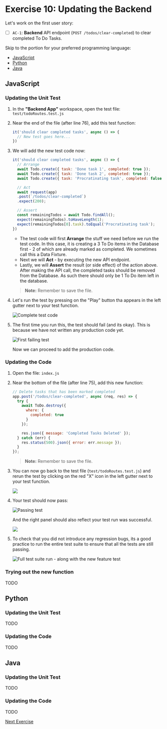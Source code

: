 # Exercise 10: Updating the Backend

Let's work on the first user story:

- [ ] `AC-1`: **Backend** API endpoint (`POST /todos/clear-completed`) to clear completed To Do Tasks.

Skip to the portion for your preferred programming language:

- [JavaScript](#javascript)
- [Python](#python)
- [Java](#java)

## JavaScript

### Updating the Unit Test

1. In the **"Backend App"** workspace, open the test file: `test/todoRoutes.test.js`

2. Near the end of the file (after line 76), add this test function:

    ```javascript
    it('should clear completed tasks', async () => {
      // New test goes here...
    })
    ```

3. We will add the new test code now:

    ```javascript
    it('should clear completed tasks', async () => {
      // Arrange
      await Todo.create({ task: 'Done task 1', completed: true });
      await Todo.create({ task: 'Done task 2', completed: true });
      await Todo.create({ task: 'Procratinating task', completed: false });

      // Act
      await request(app)
      .post(`/todos/clear-completed`)
      .expect(200);

      // Assert
      const remainingTodos = await Todo.findAll();
      expect(remainingTodos).toHaveLength(1);
      expect(remainingTodos[0].task).toEqual('Procratinating task');
    })
    ```

    - The test code will first **Arrange** the stuff we need before we run the test code. In this case, it is creating a 3 To Do items in the Database first - 2 of which are already marked as completed. We sometimes call this a Data Fixture.
    - Next we will **Act** - by executing the new API endpoint.
    - Lastly, we will **Assert** the result (or side effect) of the action above. After making the API call, the completed tasks should be removed from the Database. As such there should only be 1 To Do item left in the database.

    > **Note:** Remember to save the file.

4. Let's run the test by pressing on the "Play" button tha appears in the left gutter next to your test function.

    ![Complete test code](../images/exercise10/js_2.png)

5. The first time you run this, the test should fail (and its okay). This is because we have not written any production code yet.

    ![First failing test](../images/exercise10/js_3.png)

    Now we can proceed to add the production code.

### Updating the Code

1. Open the file: `index.js`

2. Near the bottom of the file (after line 75), add this new function:

    ```javascript    
    // Delete tasks that has been marked completed
    app.post('/todos/clear-completed', async (req, res) => {
      try {
        await ToDo.destroy({
          where: {
            completed: true
          }
        });

        res.json({ message: 'Completed Tasks Deleted' });
      } catch (err) {
        res.status(500).json({ error: err.message });
      }
    });
    ```

    > **Note:** Remember to save the file.

3. You can now go back to the test file (`test/todoRoutes.test.js`) and rerun the test by clicking on the red "X" icon in the left gutter next to your test function.

    ![](../images/exercise10/js_6.png)

4. Your test should now pass:

    ![Passing test](../images/exercise10/js_7.png)

    And the right panel should also reflect your test run was successful.

    ![](../images/exercise10/js_8.png)

5. To check that you did not introduce any regression bugs, its a good practice to run the entire test suite to ensure that all the tests are still passing.

    ![Full test suite run - along with the new feature test](../images/exercise10/js_9.png)

### Trying out the new function

TODO

## Python

### Updating the Unit Test

TODO

### Updating the Code

TODO

## Java

### Updating the Unit Test

TODO

### Updating the Code

TODO

[Next Exercise](./exercise11.md)
